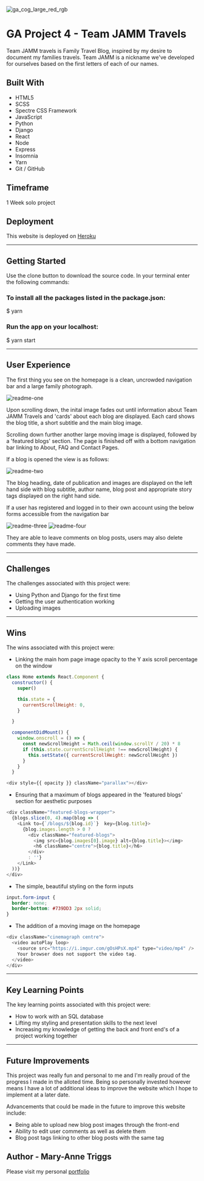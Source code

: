![ga_cog_large_red_rgb](https://cloud.githubusercontent.com/assets/40461/8183776/469f976e-1432-11e5-8199-6ac91363302b.png)

# GA Project 4 - Team JAMM Travels

Team JAMM travels is Family Travel Blog, inspired by my desire to document my families travels. Team JAMM is a nickname we've developed for ourselves based on the first letters of each of our names.

## Built With

* HTML5
* SCSS
* Spectre CSS Framework
* JavaScript
* Python
* Django
* React
* Node
* Express
* Insomnia
* Yarn
* Git / GitHub

## Timeframe

1 Week solo project

## Deployment

This website is deployed on [Heroku](https://team-jamm-travels.herokuapp.com)

---

## Getting Started

Use the clone button to download the source code. In your terminal enter the following commands:

### To install all the packages listed in the package.json:
$ yarn

### Run the app on your localhost:
$ yarn start

---

## User Experience

The first thing you see on the homepage is a clean, uncrowded navigation bar and a large family photograph. 

![readme-one](images-and-blogs/images/homepage.png)

Upon scrolling down, the inital image fades out until information about Team JAMM Travels and 'cards' about each blog are displayed. Each card shows the blog title, a short subtitle and the main blog image.

Scrolling down further another large moving image is displayed, followed by a 'featured blogs' section. The page is finished off with a bottom navigation bar linking to About, FAQ and Contact Pages.

If a blog is opened the view is as follows:

![readme-two](images-and-blogs/images/homepage.gif)

The blog heading, date of publication and images are displayed on the left hand side with blog subtitle, author name, blog post and appropriate story tags displayed on the right hand side.

If a user has registered and logged in to their own account using the below forms accessible from the navigation bar

![readme-three](images-and-blogs/images/login.png)
![readme-four](images-and-blogs/images/register.png)

They are able to leave comments on blog posts, users may also delete comments they have made.

---

## Challenges

The challenges associated with this project were:

* Using Python and Django for the first time
* Getting the user authentication working
* Uploading images

---

## Wins

The wins associated with this project were:

* Linking the main hom page image opacity to the Y axis scroll percentage on the window

```js
class Home extends React.Component {
  constructor() {
    super()

    this.state = {
      currentScrollHeight: 0,
    }

  }

  componentDidMount() {
    window.onscroll = () => {
      const newScrollHeight = Math.ceil(window.scrollY / 20) * 8
      if (this.state.currentScrollHeight !== newScrollHeight) {
        this.setState({ currentScrollHeight: newScrollHeight })
      }
    }
  }

<div style={{ opacity }} className="parallax"></div>
```

* Ensuring that a maximum of blogs appeared in the 'featured blogs' section for aesthetic purposes

```js
<div className="featured-blogs-wrapper">
  {blogs.slice(0, 4).map(blog => (
    <Link to={`/blogs/${blog.id}`}  key={blog.title}>
      {blog.images.length > 0 ?
        <div className="featured-blogs">
          <img src={blog.images[0].image} alt={blog.title}></img>
          <h6 className="centre">{blog.title}</h6>
        </div>
        : ''}
    </Link>
  ))}
</div>
```
* The simple, beautiful styling on the form inputs

```css
input.form-input {
  border: none;
  border-bottom: #739DD3 2px solid;
}
```

* The addition of a moving image on the homepage

```js
<div className="cinemagraph centre">
  <video autoPlay loop>
    <source src="https://i.imgur.com/gOsHPsX.mp4" type="video/mp4" />
    Your browser does not support the video tag.
  </video>
</div>
```

---

## Key Learning Points

The key learning points associated with this project were:

* How to work with an SQL database
* Lifting my styling and presentation skills to the next level
* Increasing my knowledge of getting the back and front end's of a project working together

---

## Future Improvements

This project was really fun and personal to me and I'm really proud of the progress I made in the alloted time. Being so personally invested however means I have a lot of additional ideas to improve the website which I hope to implement at a later date.

Advancements that could be made in the future to improve this website include:

- Being able to upload new blog post images through the front-end
- Ability to edit user comments as well as delete them
- Blog post tags linking to other blog posts with the same tag

## Author - Mary-Anne Triggs

Please visit my personal [portfolio](www.maryannetriggs.com)
